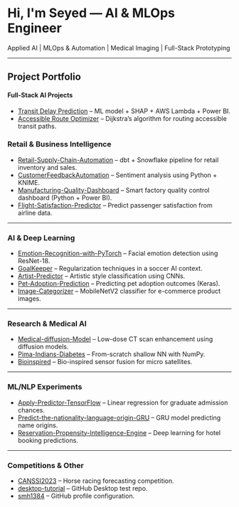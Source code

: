 #  Hi, I'm Seyed — AI & MLOps Engineer

 Applied AI |  MLOps & Automation |  Medical Imaging |  Full-Stack Prototyping

---

##  Project Portfolio
####  Full-Stack AI Projects

- [Transit Delay Prediction](https://github.com/seyed-hassani/Transit-Delay-Prediction) – ML model + SHAP + AWS Lambda + Power BI.
- [Accessible Route Optimizer](https://github.com/seyed-hassani/Accessible-Route-Optimizer) – Dijkstra’s algorithm for routing accessible transit paths.

###  **Retail & Business Intelligence**
- [Retail-Supply-Chain-Automation](https://github.com/seyed-hassani/Retail-Supply-Chain-Automation) – dbt + Snowflake pipeline for retail inventory and sales.
- [CustomerFeedbackAutomation](https://github.com/seyed-hassani/CustomerFeedbackAutomation) – Sentiment analysis using Python + KNIME.
- [Manufacturing-Quality-Dashboard](https://github.com/seyed-hassani/Manufacturing-Quality-Dashboard) – Smart factory quality control dashboard (Python + Power BI).
- [Flight-Satisfaction-Predictor](https://github.com/seyed-hassani/Flight-Satisfaction-Predictor) – Predict passenger satisfaction from airline data.

---

###  **AI & Deep Learning**
- [Emotion-Recognition-with-PyTorch](https://github.com/seyed-hassani/Emotion-Recognition-with-PyTorch) – Facial emotion detection using ResNet-18.
- [GoalKeeper](https://github.com/seyed-hassani/GoalKeeper) – Regularization techniques in a soccer AI context.
- [Artist-Predictor](https://github.com/seyed-hassani/Artist-Predictor) – Artistic style classification using CNNs.
- [Pet-Adoption-Prediction](https://github.com/seyed-hassani/Pet-Adoption-Prediction) – Predicting pet adoption outcomes (Keras).
- [Image-Categorizer](https://github.com/seyed-hassani/Image-Categorizer) – MobileNetV2 classifier for e-commerce product images.

---

###  **Research & Medical AI**
- [Medical-diffusion-Model](https://github.com/seyed-hassani/Medical-diffusion-Model) – Low-dose CT scan enhancement using diffusion models.
- [Pima-Indians-Diabetes](https://github.com/seyed-hassani/Pima-Indians-Diabetes) – From-scratch shallow NN with NumPy.
- [Bioinspired](https://github.com/seyed-hassani/Bioinspired) – Bio-inspired sensor fusion for micro satellites.

---

###  **ML/NLP Experiments**
- [Apply-Predictor-TensorFlow](https://github.com/seyed-hassani/Apply-Predictor-TensorFlow-) – Linear regression for graduate admission chances.
- [Predict-the-nationality-language-origin-GRU](https://github.com/seyed-hassani/Predict-the-nationality-language-origin-GRU) – GRU model predicting name origins.
- [Reservation-Propensity-Intelligence-Engine](https://github.com/seyed-hassani/Reservation-Propensity-Intelligence-Engine-) – Deep learning for hotel booking predictions.

---

###  **Competitions & Other**
- [CANSSI2023](https://github.com/seyed-hassani/CANSSI2023) – Horse racing forecasting competition.
- [desktop-tutorial](https://github.com/seyed-hassani/desktop-tutorial) – GitHub Desktop test repo.
- [smh1384](https://github.com/seyed-hassani/smh1384) – GitHub profile configuration.
